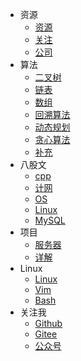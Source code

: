 - 资源
  - [资源](资源/资源.md)
  - [关注](资源/关注.md)
  - [公司](资源/公司.md)
- 算法
  - [二叉树](算法/二叉树.md)
  - [链表](算法/链表.md)
  - [数组](算法/数组.md)
  - [回溯算法](算法/回溯算法.md)
  - [动态规划](算法/动态规划.md)
  - [贪心算法](算法/贪心算法.md)
  - [补充](算法/补充.md)
- 八股文
  - [cpp](八股文/cpp.md)
  - [计网](八股文/计算机网络.md)
  - [OS](八股文/操作系统.md)
  - [Linux](八股文/Linux.md)
  - [MySQL](八股文/MySQL.md)
- 项目
  - [服务器](项目/webserver项目.md)
  - [详解](项目/webserver代码详解.md)
- Linux
  - [Linux](Linux/Linux.md)
  - [Vim](Linux/Vim.md)
  - [Bash](Linux/Bash.md)
- 关注我
  - [Github](https://github.com/CARLOSGP2021)
  - [Gitee](https://gitee.com/gp21)
  - [公众号](https://mp.weixin.qq.com/s/7g-udFr5KpgzbG0ly7IExw)
